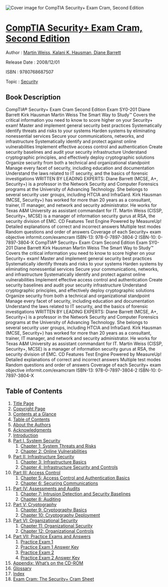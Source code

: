 ![Cover image for CompTIA Security+ Exam Cram, Second Edition](https://imgdetail.ebookreading.net/cover/cover/security/EB9780768687507.jpg)

[CompTIA Security+ Exam Cram, Second Edition](https://ebookreading.net/view/book/CompTIA+Security%2B+Exam+Cram%2C+Second+Edition-EB9780768687507_1.html "CompTIA Security+ Exam Cram, Second Edition")
====================================================================================================================

Author : [Martin Weiss](https://ebookreading.net/search/author/Martin+Weiss),[ Kalani K. Hausman](https://ebookreading.net/search/author/+Kalani+K.+Hausman),[ Diane Barrett](https://ebookreading.net/search/author/+Diane+Barrett)

Release Date : 2008/12/01

ISBN : 9780768687507

Topic : [Security](https://ebookreading.net/search/category/security)

Book Description
-----------------

CompTIA® Security+ Exam Cram
Second Edition
Exam SY0-201
Diane Barrett
Kirk Hausman
Martin Weiss
The Smart Way to Study™
Covers the critical information you need to know to score higher on your Security+ exam!
Master and implement general security best practices
Systematically identify threats and risks to your systems
Harden systems by eliminating nonessential services
Secure your communications, networks, and infrastructure
Systematically identify and protect against online vulnerabilities
Implement effective access control and authentication
Create security baselines and audit your security infrastructure
Understand cryptographic principles, and effectively deploy cryptographic solutions
Organize security from both a technical and organizational standpoint
Manage every facet of security, including education and documentation
Understand the laws related to IT security, and the basics of forensic investigations
WRITTEN BY LEADING EXPERTS:
Diane Barrett (MCSE, A+, Security+) is a professor in the Network Security and Computer Forensics programs at the University of Advancing Technology. She belongs to several security user groups, including HTCIA and InfraGard.
Kirk Hausman (MCSE, Security+) has worked for more than 20 years as a consultant, trainer, IT manager, and network and security administrator. He works for Texas A&amp;M University as assistant commandant for IT.
Martin Weiss (CISSP, Security+, MCSE) is a manager of information security gurus at RSA, the security division of EMC.
CD Features Test Engine Powered by MeasureUp!
Detailed explanations of correct and incorrect answers
Multiple test modes
Random questions and order of answers
Coverage of each Security+ exam objective
informit.com/examcram
ISBN-13: 978-0-7897-3804-2
ISBN-10: 0-7897-3804-X
              CompTIA® Security+ Exam Cram
Second Edition
Exam SY0-201
Diane Barrett
Kirk Hausman
Martin Weiss
The Smart Way to Study™
Covers the critical information you need to know to score higher on your Security+ exam!
Master and implement general security best practices
Systematically identify threats and risks to your systems
Harden systems by eliminating nonessential services
Secure your communications, networks, and infrastructure
Systematically identify and protect against online vulnerabilities
Implement effective access control and authentication
Create security baselines and audit your security infrastructure
Understand cryptographic principles, and effectively deploy cryptographic solutions
Organize security from both a technical and organizational standpoint
Manage every facet of security, including education and documentation
Understand the laws related to IT security, and the basics of forensic investigations
WRITTEN BY LEADING EXPERTS:
Diane Barrett (MCSE, A+, Security+) is a professor in the Network Security and Computer Forensics programs at the University of Advancing Technology. She belongs to several security user groups, including HTCIA and InfraGard.
Kirk Hausman (MCSE, Security+) has worked for more than 20 years as a consultant, trainer, IT manager, and network and security administrator. He works for Texas A&amp;M University as assistant commandant for IT.
Martin Weiss (CISSP, Security+, MCSE) is a manager of information security gurus at RSA, the security division of EMC.
CD Features Test Engine Powered by MeasureUp!
Detailed explanations of correct and incorrect answers
Multiple test modes
Random questions and order of answers
Coverage of each Security+ exam objective
informit.com/examcram
ISBN-13: 978-0-7897-3804-2
ISBN-10: 0-7897-3804-X
              
Table of Contents
-----------------

1. [Title Page](https://ebookreading.net/view/book/CompTIA+Security%2B+Exam+Cram%2C+Second+Edition-EB9780768687507_2.html)
1. [Copyright Page](https://ebookreading.net/view/book/CompTIA+Security%2B+Exam+Cram%2C+Second+Edition-EB9780768687507_2.html#id375612)
1. [Contents at a Glance](https://ebookreading.net/view/book/CompTIA+Security%2B+Exam+Cram%2C+Second+Edition-EB9780768687507_3.html)
1. [Table of Contents](https://ebookreading.net/view/book/CompTIA+Security%2B+Exam+Cram%2C+Second+Edition-EB9780768687507_4.html)
1. [About the Authors](https://ebookreading.net/view/book/CompTIA+Security%2B+Exam+Cram%2C+Second+Edition-EB9780768687507_5.html)
1. [Acknowledgments](https://ebookreading.net/view/book/CompTIA+Security%2B+Exam+Cram%2C+Second+Edition-EB9780768687507_6.html)
1. [Introduction](https://ebookreading.net/view/book/CompTIA+Security%2B+Exam+Cram%2C+Second+Edition-EB9780768687507_10.html)
1. [Part I. System Security](https://ebookreading.net/view/book/CompTIA+Security%2B+Exam+Cram%2C+Second+Edition-EB9780768687507_12.html#part01)
    1. [Chapter 1: System Threats and Risks](https://ebookreading.net/view/book/CompTIA+Security%2B+Exam+Cram%2C+Second+Edition-EB9780768687507_13.html)
    1. [Chapter 2: Online Vulnerabilities](https://ebookreading.net/view/book/CompTIA+Security%2B+Exam+Cram%2C+Second+Edition-EB9780768687507_14.html#ch02)
1. [Part II: Infrastructure Security](https://ebookreading.net/view/book/CompTIA+Security%2B+Exam+Cram%2C+Second+Edition-EB9780768687507_15.html#part02)
    1. [Chapter 3: Infrastructure Basics](https://ebookreading.net/view/book/CompTIA+Security%2B+Exam+Cram%2C+Second+Edition-EB9780768687507_16.html#ch03)
    1. [Chapter 4: Infrastructure Security and Controls](https://ebookreading.net/view/book/CompTIA+Security%2B+Exam+Cram%2C+Second+Edition-EB9780768687507_17.html#ch04)
1. [Part III: Access Control](https://ebookreading.net/view/book/CompTIA+Security%2B+Exam+Cram%2C+Second+Edition-EB9780768687507_18.html#part03)
    1. [Chapter 5: Access Control and Authentication Basics](https://ebookreading.net/view/book/CompTIA+Security%2B+Exam+Cram%2C+Second+Edition-EB9780768687507_19.html#ch05)
    1. [Chapter 6: Securing Communications](https://ebookreading.net/view/book/CompTIA+Security%2B+Exam+Cram%2C+Second+Edition-EB9780768687507_20.html#ch06)
1. [Part IV: Assessments and Audits](https://ebookreading.net/view/book/CompTIA+Security%2B+Exam+Cram%2C+Second+Edition-EB9780768687507_21.html)
    1. [Chapter 7: Intrusion Detection and Security Baselines](https://ebookreading.net/view/book/CompTIA+Security%2B+Exam+Cram%2C+Second+Edition-EB9780768687507_22.html)
    1. [Chapter 8: Auditing](https://ebookreading.net/view/book/CompTIA+Security%2B+Exam+Cram%2C+Second+Edition-EB9780768687507_23.html#ch08)
1. [Part V: Cryptography](https://ebookreading.net/view/book/CompTIA+Security%2B+Exam+Cram%2C+Second+Edition-EB9780768687507_0.html)
    1. [Chapter 9: Cryptography Basics](https://ebookreading.net/view/book/CompTIA+Security%2B+Exam+Cram%2C+Second+Edition-EB9780768687507_24.html#ch09)
    1. [Chapter 10: Cryptography Deployment](https://ebookreading.net/view/book/CompTIA+Security%2B+Exam+Cram%2C+Second+Edition-EB9780768687507_25.html#ch10)
1. [Part VI: Organizational Security](https://ebookreading.net/view/book/CompTIA+Security%2B+Exam+Cram%2C+Second+Edition-EB9780768687507_26.html)
    1. [Chapter 11: Organizational Security](https://ebookreading.net/view/book/CompTIA+Security%2B+Exam+Cram%2C+Second+Edition-EB9780768687507_27.html#ch11)
    1. [Chapter 12: Organizational Controls](https://ebookreading.net/view/book/CompTIA+Security%2B+Exam+Cram%2C+Second+Edition-EB9780768687507_28.html#ch12)
1. [Part VII: Practice Exams and Answers](https://ebookreading.net/view/book/CompTIA+Security%2B+Exam+Cram%2C+Second+Edition-EB9780768687507_29.html#part07)
    1. [Practice Exam 1](https://ebookreading.net/view/book/CompTIA+Security%2B+Exam+Cram%2C+Second+Edition-EB9780768687507_30.html#ch13bm)
    1. [Practice Exam 1 Answer Key](https://ebookreading.net/view/book/CompTIA+Security%2B+Exam+Cram%2C+Second+Edition-EB9780768687507_31.html#ch14bm)
    1. [Practice Exam 2](https://ebookreading.net/view/book/CompTIA+Security%2B+Exam+Cram%2C+Second+Edition-EB9780768687507_32.html#ch15bm)
    1. [Practice Exam 2 Answer Key](https://ebookreading.net/view/book/CompTIA+Security%2B+Exam+Cram%2C+Second+Edition-EB9780768687507_33.html#ch16bm)
1. [Appendix: What’s on the CD-ROM](https://ebookreading.net/view/book/CompTIA+Security%2B+Exam+Cram%2C+Second+Edition-EB9780768687507_34.html#app01)
1. [Glossary](https://ebookreading.net/view/book/CompTIA+Security%2B+Exam+Cram%2C+Second+Edition-EB9780768687507_35.html#gloss01)
1. [Index](https://ebookreading.net/view/book/CompTIA+Security%2B+Exam+Cram%2C+Second+Edition-EB9780768687507_36.html#ind01)
1. [Exam Cram: The Security+ Cram Sheet](https://ebookreading.net/view/book/CompTIA+Security%2B+Exam+Cram%2C+Second+Edition-EB9780768687507_37.html)
